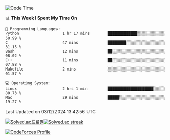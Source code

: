 
<!--START_SECTION:waka-->
![Code Time](http://img.shields.io/badge/Code%20Time-3%2C687%20hrs%2031%20mins-blue)

📊 **This Week I Spent My Time On** 

```text
💬 Programming Languages: 
Python                   1 hr 17 mins        █████████████░░░░░░░░░░░░   50.99 % 
C                        47 mins             ████████░░░░░░░░░░░░░░░░░   31.15 % 
Bash                     12 mins             ██░░░░░░░░░░░░░░░░░░░░░░░   08.02 % 
C++                      11 mins             ██░░░░░░░░░░░░░░░░░░░░░░░   07.88 % 
Makefile                 2 mins              ░░░░░░░░░░░░░░░░░░░░░░░░░   01.57 % 

💻 Operating System: 
Linux                    2 hrs 1 min         ████████████████████░░░░░   80.73 % 
Mac                      29 mins             █████░░░░░░░░░░░░░░░░░░░░   19.27 % 
```


 Last Updated on 03/12/2024 13:42:56 UTC
<!--END_SECTION:waka-->


[![Solved.ac프로필](http://mazassumnida.wtf/api/generate_badge?boj=hckim96)](https://solved.ac/hckim96)[![Solved.ac streak](http://mazandi.herokuapp.com/api?handle=hckim96&theme=dark)](https://solved.ac/hckim96)


[![CodeForces Profile](https://cf.leed.at?id=hckim96)](https://codeforces.com/profile/hckim96)

